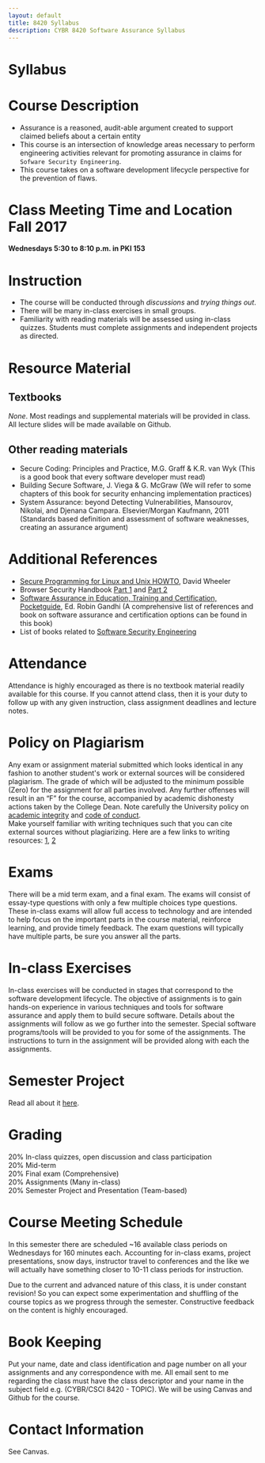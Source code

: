 ```yaml
---
layout: default
title: 8420 Syllabus
description: CYBR 8420 Software Assurance Syllabus
---
```

# Syllabus

# Course Description
* Assurance is a reasoned, audit-able argument created to support claimed beliefs about a certain entity
* This course is an intersection of knowledge areas necessary to perform engineering activities relevant for promoting assurance in claims for `Sofware Security Engineering`.
* This course takes on a software development lifecycle perspective for the prevention of flaws.

# Class Meeting Time and Location Fall 2017
**Wednesdays 5:30 to 8:10 p.m. in PKI 153**

# Instruction
* The course will be conducted through *discussions* and *trying things out*.
* There will be many in-class exercises in small groups.
* Familiarity with reading materials will be assessed using in-class quizzes. Students must complete assignments and independent projects as directed.

# Resource Material
## Textbooks
_None_. Most readings and supplemental materials will be provided in class. All lecture slides will be made available on Github.

## Other reading materials
* Secure Coding: Principles and Practice, M.G. Graff & K.R. van Wyk (This is a good book that every software developer must read)
* Building Secure Software, J. Viega & G. McGraw (We will refer to some chapters of this book for security enhancing implementation practices)
* System Assurance: beyond Detecting Vulnerabilities, Mansourov, Nikolai, and Djenana Campara. Elsevier/Morgan Kaufmann, 2011 (Standards based definition and assessment of software weaknesses, creating an assurance argument)

# Additional References
* [Secure Programming for Linux and Unix HOWTO](http://www.dwheeler.com/secure-programs/Secure-Programs-HOWTO/index.html), David Wheeler  
* Browser Security Handbook [Part 1](https://code.google.com/p/browsersec/wiki/Part1) and [Part 2](https://code.google.com/p/browsersec/wiki/Part2)
* [Software Assurance in Education, Training and Certification, Pocketguide](http://faculty.ist.unomaha.edu/rgandhi/swa/SwAPGWET/Home.html), Ed. Robin Gandhi
(A comprehensive list of references and book on software assurance and certification options can be found in this book)
* List of books related to [Software Security Engineering](http://resources.sei.cmu.edu/library/asset-view.cfm?assetid=465870)

# Attendance
Attendance is highly encouraged as there is no textbook material readily available for this course. If you cannot attend class, then it is your duty to follow up with any given instruction, class assignment deadlines and lecture notes.

# Policy on Plagiarism
Any exam or assignment material submitted which looks identical in any fashion to another student's work or external sources will be considered plagiarism. The grade of which will be adjusted to the minimum possible (Zero) for the assignment for all parties involved. Any further offenses will result in an “F” for the course, accompanied by academic dishonesty actions taken by the College Dean. Note carefully the University policy on [academic integrity](http://goo.gl/NVWUBy) and [code of conduct](https://www.unomaha.edu/student-life/student-conduct-and-community-standards/policies/code-of-conduct.php).  
Make yourself familiar with writing techniques such that you can cite external sources without plagiarizing. Here are a few links to writing resources: [1](http://owl.english.purdue.edu/owl/resource/563/01/), [2](https://owl.english.purdue.edu/owl/resource/589/01/)

# Exams
There will be a mid term exam, and a final exam. The exams will consist of essay-type questions with only a few multiple choices type questions. These in-class exams will allow full access to technology and are intended to help focus on the important parts in the course material, reinforce learning, and provide timely feedback. The exam questions will typically have multiple parts, be sure you answer all the parts.

# In-class Exercises
In-class exercises will be conducted in stages that correspond to the software development lifecycle. The objective of assignments is to gain hands-on experience in various techniques and tools for software assurance and apply them to build secure software. Details about the assignments will follow as we go further into the semester. Special software programs/tools will be provided to you for some of the assignments. The instructions to turn in the assignment will be provided along with each the assignments.

# Semester Project
Read all about it [here](https://robinagandhi.github.io/swa/pages/project.html).

# Grading
20% In-class quizzes, open discussion and class participation  
20% Mid-term  
20% Final exam (Comprehensive)  
20% Assignments (Many in-class)  
20% Semester Project and Presentation (Team-based)

# Course Meeting Schedule
In this semester there are scheduled ~16 available class periods on Wednesdays for 160 minutes each. Accounting for in-class exams, project presentations, snow days, instructor travel to conferences and the like we will actually have something closer to 10-11 class periods for instruction.

Due to the current and advanced nature of this class, it is under constant revision! So you can expect some experimentation and shuffling of the course topics as we progress through the semester. Constructive feedback on the content is highly encouraged.

# Book Keeping
Put your name, date and class identification and page number on all your assignments and any correspondence with me. All email sent to me regarding the class must have the class descriptor and your name in the subject field e.g. (CYBR/CSCI 8420 - TOPIC). We will be using Canvas and Github for the course.

# Contact Information
See Canvas.
